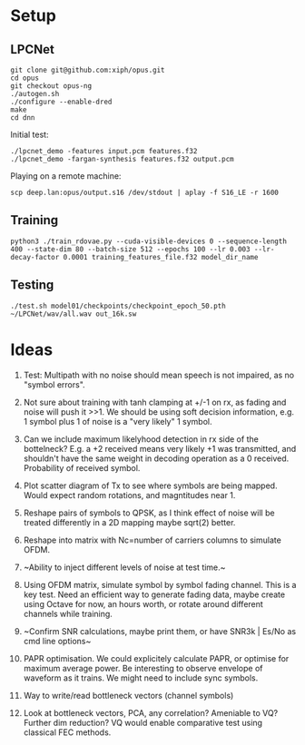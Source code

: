 # Setup

## LPCNet

```
git clone git@github.com:xiph/opus.git
cd opus
git checkout opus-ng
./autogen.sh
./configure --enable-dred
make
cd dnn
```
Initial test:
```
./lpcnet_demo -features input.pcm features.f32
./lpcnet_demo -fargan-synthesis features.f32 output.pcm
```
Playing on a remote machine:
```
scp deep.lan:opus/output.s16 /dev/stdout | aplay -f S16_LE -r 1600
```

## Training
```
python3 ./train_rdovae.py --cuda-visible-devices 0 --sequence-length 400 --state-dim 80 --batch-size 512 --epochs 100 --lr 0.003 --lr-decay-factor 0.0001 training_features_file.f32 model_dir_name
```

## Testing
```
./test.sh model01/checkpoints/checkpoint_epoch_50.pth ~/LPCNet/wav/all.wav out_16k.sw
```

# Ideas

1. Test: Multipath with no noise should mean speech is not impaired, as no "symbol errors".

1. Not sure about training with tanh clamping at +/-1 on rx, as fading and noise will push it >>1.  We should be using soft decision information, e.g. 1 symbol plus 1 of noise is a "very likely" 1 symbol.

1. Can we include maximum likelyhood detection in rx side of the bottelneck?  E.g. a +2 received means very likely +1 was transmitted, and shouldn't have the same weight in decoding operation as a 0 received.  Probability of received symbol.

1. Plot scatter diagram of Tx to see where symbols are being mapped.  Would expect random rotations, and magntitudes
   near 1.

1. Reshape pairs of symbols to QPSK, as I think effect of noise will be treated differently in a 2D mapping maybe sqrt(2) better.

1. Reshape into matrix with Nc=number of carriers columns to simulate OFDM.

1. ~Ability to inject different levels of noise at test time.~

1. Using OFDM matrix, simulate symbol by symbol fading channel.  This is a key test.  Need an efficient way to generate fading data, maybe create using Octave for now, an hours worth, or rotate around different channels while training.

1. ~Confirm SNR calculations, maybe print them, or have SNR3k | Es/No as cmd line options~

1. PAPR optimisation.  We could explicitely calculate PAPR, or optimise for maximum average power.  Be interesting to observe envelope of waveform as it trains. We might need to include sync symbols.

1. Way to write/read bottleneck vectors (channel symbols)

1. Look at bottleneck vectors, PCA, any correlation?  Ameniable to VQ?  Further dim reduction? VQ would enable comparative test using classical FEC methods.
